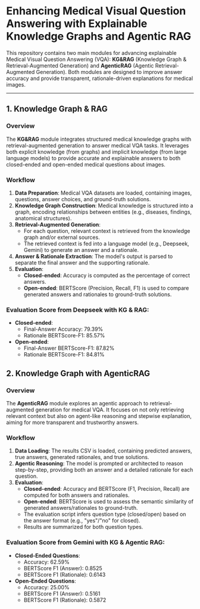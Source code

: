 # Enhancing Medical Visual Question Answering with Explainable Knowledge Graphs and Agentic RAG

This repository contains two main modules for advancing explainable Medical Visual Question Answering (VQA): **KG&RAG** (Knowledge Graph & Retrieval-Augmented Generation) and **AgenticRAG** (Agentic Retrieval-Augmented Generation). Both modules are designed to improve answer accuracy and provide transparent, rationale-driven explanations for medical images.

---

## 1. Knowledge Graph & RAG

### Overview

The **KG&RAG** module integrates structured medical knowledge graphs with retrieval-augmented generation to answer medical VQA tasks. It leverages both explicit knowledge (from graphs) and implicit knowledge (from large language models) to provide accurate and explainable answers to both closed-ended and open-ended medical questions about images.


### Workflow

1. **Data Preparation**: Medical VQA datasets are loaded, containing images, questions, answer choices, and ground-truth solutions.
2. **Knowledge Graph Construction**: Medical knowledge is structured into a graph, encoding relationships between entities (e.g., diseases, findings, anatomical structures).
3. **Retrieval-Augmented Generation**:
   - For each question, relevant context is retrieved from the knowledge graph and/or external sources.
   - The retrieved context is fed into a language model (e.g., Deepseek, Gemini) to generate an answer and a rationale.
4. **Answer & Rationale Extraction**: The model's output is parsed to separate the final answer and the supporting rationale.
5. **Evaluation**:
   - **Closed-ended**: Accuracy is computed as the percentage of correct answers.
   - **Open-ended**: BERTScore (Precision, Recall, F1) is used to compare generated answers and rationales to ground-truth solutions.

### Evaluation Score from Deepseek with KG & RAG:

- **Closed-ended**:  
  - Final-Answer Accuracy: 79.39%
  - Rationale BERTScore-F1: 85.57%
- **Open-ended**:  
  - Final-Answer BERTScore-F1: 87.82%
  - Rationale BERTScore-F1: 84.81%


## 2. Knowledge Graph with AgenticRAG 

### Overview

The **AgenticRAG** module explores an agentic approach to retrieval-augmented generation for medical VQA. It focuses on not only retrieving relevant context but also on agent-like reasoning and stepwise explanation, aiming for more transparent and trustworthy answers.


### Workflow

1. **Data Loading**: The results CSV is loaded, containing predicted answers, true answers, generated rationales, and true solutions.
2. **Agentic Reasoning**: The model is prompted or architected to reason step-by-step, providing both an answer and a detailed rationale for each question.
3. **Evaluation**:
   - **Closed-ended**: Accuracy and BERTScore (F1, Precision, Recall) are computed for both answers and rationales.
   - **Open-ended**: BERTScore is used to assess the semantic similarity of generated answers/rationales to ground-truth.
   - The evaluation script infers question type (closed/open) based on the answer format (e.g., "yes"/"no" for closed).
   - Results are summarized for both question types.

### Evaluation Score from Gemini with KG & Agentic RAG:

- **Closed-Ended Questions**:
  - Accuracy: 62.59%
  - BERTScore F1 (Answer): 0.8525
  - BERTScore F1 (Rationale): 0.6143
- **Open-Ended Questions**:
  - Accuracy: 25.00%
  - BERTScore F1 (Answer): 0.5161
  - BERTScore F1 (Rationale): 0.5872
